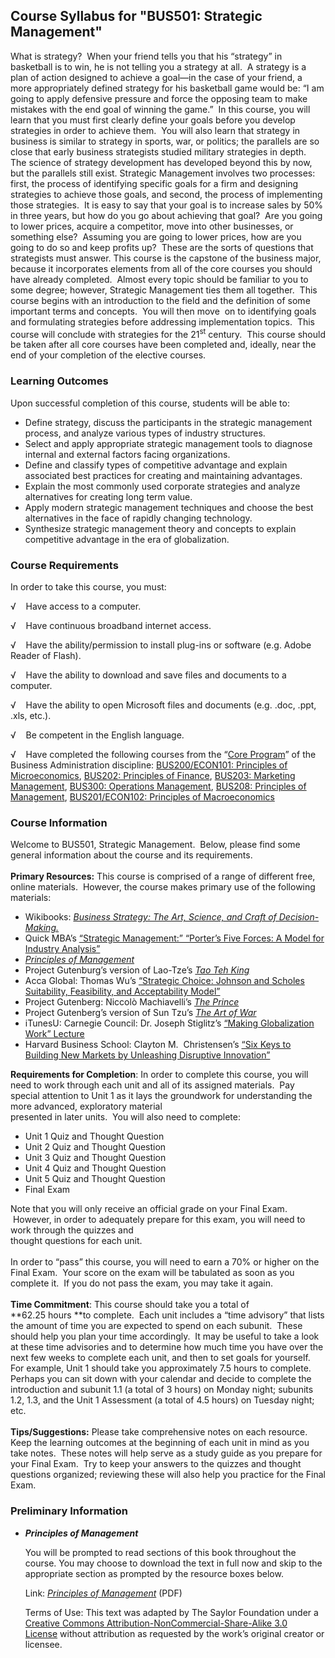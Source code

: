 Course Syllabus for "BUS501: Strategic Management"
--------------------------------------------------

What is strategy?  When your friend tells you that his “strategy” in
basketball is to win, he is not telling you a strategy at all.  A
strategy is a plan of action designed to achieve a goal—in the case of
your friend, a more appropriately defined strategy for his basketball
game would be: “I am going to apply defensive pressure and force the
opposing team to make mistakes with the end goal of winning the game.” 
In this course, you will learn that you must first clearly define your
goals before you develop strategies in order to achieve them.  You will
also learn that strategy in business is similar to strategy in sports,
war, or politics; the parallels are so close that early business
strategists studied military strategies in depth.  The science of
strategy development has developed beyond this by now, but the parallels
still exist. Strategic Management involves two processes: first, the
process of identifying specific goals for a firm and designing
strategies to achieve those goals, and second, the process of
implementing those strategies.  It is easy to say that your goal is to
increase sales by 50% in three years, but how do you go about achieving
that goal?  Are you going to lower prices, acquire a competitor, move
into other businesses, or something else?  Assuming you are going to
lower prices, how are you going to do so and keep profits up?  These are
the sorts of questions that strategists must answer. This course is the
capstone of the business major, because it incorporates elements from
all of the core courses you should have already completed.  Almost every
topic should be familiar to you to some degree; however, Strategic
Management ties them all together.  This course begins with an
introduction to the field and the definition of some important terms and
concepts.  You will then move  on to identifying goals and formulating
strategies before addressing implementation topics.  This course will
conclude with strategies for the 21<sup>st</sup> century.  This course
should be taken after all core courses have been completed and, ideally,
near the end of your completion of the elective courses.

### Learning Outcomes

Upon successful completion of this course, students will be able to:

-   Define strategy, discuss the participants in the strategic
    management process, and analyze various types of industry
    structures.
-   Select and apply appropriate strategic management tools to diagnose
    internal and external factors facing organizations.
-   Define and classify types of competitive advantage and explain
    associated best practices for creating and maintaining advantages.
-   Explain the most commonly used corporate strategies and analyze
    alternatives for creating long term value.
-   Apply modern strategic management techniques and choose the best
    alternatives in the face of rapidly changing technology.
-   Synthesize strategic management theory and concepts to explain
    competitive advantage in the era of globalization.

### Course Requirements

In order to take this course, you must:  
  
 √    Have access to a computer.  
  
 √    Have continuous broadband internet access.  
  
 √    Have the ability/permission to install plug-ins or software (e.g.
Adobe Reader of Flash).  
  
 √    Have the ability to download and save files and documents to a
computer.  
  
 √    Have the ability to open Microsoft files and documents (e.g. .doc,
.ppt, .xls, etc.).  
  
 √    Be competent in the English language.  
  
 √    Have completed the following courses from the “[Core
Program](http://www.saylor.org/majors/business-administration/)” of the
Business Administration discipline: [BUS200/ECON101: Principles of
Microeconomics](http://www.saylor.org/courses/bus200/), [BUS202:
Principles of Finance](http://www.saylor.org/courses/bus202/), [BUS203:
Marketing Management](http://www.saylor.org/courses/bus203/), [BUS300:
Operations Management](http://www.saylor.org/courses/bus207/), [BUS208:
Principles of Management](http://www.saylor.org/courses/bus208/),
[BUS201/ECON102: Principles of
Macroeconomics](http://www.saylor.org/courses/bus201/)

### Course Information

Welcome to BUS501, Strategic Management.  Below, please find some
general information about the course and its requirements.  
    
 **Primary Resources:** This course is comprised of a range of different
free, online materials.  However, the course makes primary use of the
following materials:  

-   Wikibooks: *[Business Strategy: The Art, Science, and Craft of
    Decision-Making.](http://en.wikibooks.org/wiki/Business_Strategy)*
-   Quick MBA’s [“Strategic Management:” “Porter’s Five Forces: A Model
    for Industry
    Analysis”](http://www.quickmba.com/strategy/porter.shtml)
-   [*Principles of
    Management*](http://www.saylor.org/site/textbooks/Principles%20of%20Management.pdf)
-   Project Gutenburg’s version of Lao-Tze’s *[Tao Teh
    King](http://www.gutenberg.org/files/216/216-h/216-h.htm)*
-   Acca Global: Thomas Wu’s [“Strategic Choice: Johnson and Scholes
    Suitability, Feasibility, and Acceptability
    Model”](http://www.accaglobal.com/hongkong/students/newsupdate/archive/2010/25)
-   Project Gutenberg: Niccolò Machiavelli’s *[The
    Prince](http://www.gutenberg.org/files/1232/1232-h/1232-h.htm)*
-   Project Gutenberg’s version of Sun Tzu’s *[The Art of
    War](http://www.gutenberg.org/cache/epub/132/pg132.html)*
-   iTunesU: Carnegie Council: Dr. Joseph Stiglitz’s [“Making
    Globalization Work”
    Lecture](http://itunes.apple.com/WebObjects/MZStore.woa/wa/viewPodcast?id=406997893)
-   Harvard Business School: Clayton M.  Christensen’s [“Six Keys to
    Building New Markets by Unleashing Disruptive
    Innovation”](http://hbswk.hbs.edu/item/3374.html)

**Requirements for Completion**: In order to complete this course, you
will need to work through each unit and all of its assigned materials.
 Pay special attention to Unit 1 as it lays the groundwork for
understanding the more advanced, exploratory material  
 presented in later units.  You will also need to complete:  

-   Unit 1 Quiz and Thought Question
-   Unit 2 Quiz and Thought Question
-   Unit 3 Quiz and Thought Question
-   Unit 4 Quiz and Thought Question
-   Unit 5 Quiz and Thought Question
-   Final Exam

Note that you will only receive an official grade on your Final Exam.
 However, in order to adequately prepare for this exam, you will need to
work through the quizzes and  
 thought questions for each unit.  
    
 In order to “pass” this course, you will need to earn a 70% or higher
on the Final Exam.  Your score on the exam will be tabulated as soon as
you complete it.  If you do not pass the exam, you may take it again.  
    
 **Time Commitment**: This course should take you a total of
**62.25 hours **to complete.  Each unit includes a “time advisory” that
lists the amount of time you are expected to spend on each subunit. 
These should help you plan your time accordingly.  It may be useful to
take a look at these time advisories and to determine how much time you
have over the next few weeks to complete each unit, and then to set
goals for yourself.  For example, Unit 1 should take you approximately
7.5 hours to complete.  Perhaps you can sit down with your calendar and
decide to complete the introduction and subunit 1.1 (a total of 3 hours)
on Monday night; subunits 1.2, 1.3, and the Unit 1 Assessment (a total
of 4.5 hours) on Tuesday night; etc.  
    
 **Tips/Suggestions:** Please take comprehensive notes on each
resource.  Keep the learning outcomes at the beginning of each unit in
mind as you take notes.  These notes will help serve as a study guide as
you prepare for your Final Exam.  Try to keep your answers to the
quizzes and thought questions organized; reviewing these will also help
you practice for the Final Exam.  

### Preliminary Information

-   ***Principles of Management***

    You will be prompted to read sections of this book throughout the
    course. You may choose to download the text in full now and skip to
    the appropriate section as prompted by the resource boxes below.  
      
     <span id="50551_unit_description"> Link: *[Principles of
    Management](http://www.saylor.org/site/textbooks/Principles%20of%20Management.pdf)*
    (PDF)  
      
     Terms of Use: This text was adapted by The Saylor Foundation under
    a [Creative Commons Attribution-NonCommercial-Share-Alike 3.0
    License](http://creativecommons.org/licenses/by-nc-sa/3.0/) without
    attribution as requested by the work’s original creator or
    licensee.</span>


